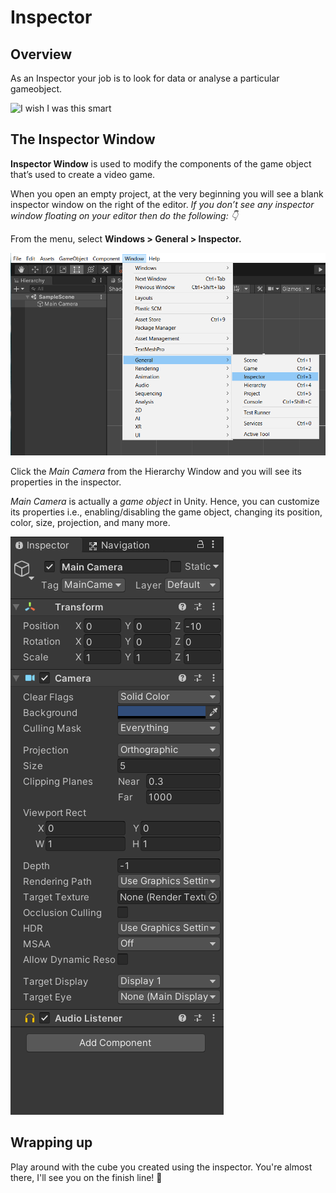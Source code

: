 #  Inspector

## Overview 
As an Inspector your job is to look for data or analyse a particular gameobject.

![I wish I was this smart](https://media.giphy.com/media/fv8KclrYGp5dK/giphy.gif)

## The Inspector Window

**Inspector Window** is used to modify the components of the game object that’s used to create a video game.

When you open an empty project, at the very beginning you will see a blank inspector window on the right of the editor. *If you don’t see any inspector window floating on your editor then do the following: 👇*

From the menu, select **Windows > General > Inspector.**
        
![inspector](./Images/inspector.png)
        
Click the *Main Camera* from the Hierarchy Window and you will see its properties in the inspector.

*Main Camera* is actually a *game object* in Unity. Hence, you can customize its properties i.e., enabling/disabling the game object, changing its position, color, size, projection, and many more.
    
![editor](./Images/e1.png)

## Wrapping up
    
Play around with the cube you created using the inspector. You're almost there, I'll see you on the finish line! 🏁
